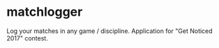 # matchlogger
Log your matches in any game / discipline. Application for "Get Noticed 2017" contest.
